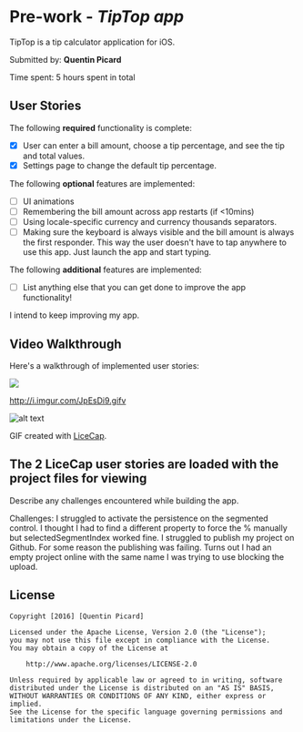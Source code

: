 # Pre-work - *TipTop app*

TipTop is a tip calculator application for iOS.

Submitted by: **Quentin Picard**

Time spent: 5 hours spent in total

## User Stories

The following **required** functionality is complete:

* [x] User can enter a bill amount, choose a tip percentage, and see the tip and total values.
* [x] Settings page to change the default tip percentage.

The following **optional** features are implemented:
* [ ] UI animations
* [ ] Remembering the bill amount across app restarts (if <10mins)
* [ ] Using locale-specific currency and currency thousands separators.
* [ ] Making sure the keyboard is always visible and the bill amount is always the first responder. This way the user doesn't have to tap anywhere to use this app. Just launch the app and start typing.

The following **additional** features are implemented:

- [ ] List anything else that you can get done to improve the app functionality!

I intend to keep improving my app.

## Video Walkthrough 

Here's a walkthrough of implemented user stories:

<img src='http://i.imgur.com/JpEsDi9.gif' />

http://i.imgur.com/JpEsDi9.gifv

![alt text](http://i.imgur.com/JpEsDi9.gifv "Demo")

GIF created with [LiceCap](http://www.cockos.com/licecap/).

## The 2 LiceCap user stories are loaded with the project files for viewing

Describe any challenges encountered while building the app.

Challenges: I struggled to activate the persistence on the segmented control. I thought I had to find a different property to
force the % manually but selectedSegmentIndex worked fine.
I struggled to publish my project on Github. For some reason the publishing was failing. Turns out I had an empty project online
with the same name I was trying to use blocking the upload. 

## License

    Copyright [2016] [Quentin Picard]

    Licensed under the Apache License, Version 2.0 (the "License");
    you may not use this file except in compliance with the License.
    You may obtain a copy of the License at

        http://www.apache.org/licenses/LICENSE-2.0

    Unless required by applicable law or agreed to in writing, software
    distributed under the License is distributed on an "AS IS" BASIS,
    WITHOUT WARRANTIES OR CONDITIONS OF ANY KIND, either express or implied.
    See the License for the specific language governing permissions and
    limitations under the License.
